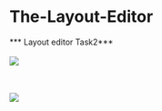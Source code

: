 # The-Layout-Editor
*** Layout editor Task2***
<br>
<br>
<img src="https://user-images.githubusercontent.com/47654151/111630610-a6914e80-881a-11eb-9ded-1c87abb934c5.gif">

<br>
<br>
<img src="https://user-images.githubusercontent.com/47654151/111630846-e0faeb80-881a-11eb-9de1-31e06082da4c.gif">
